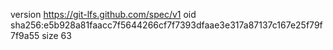 version https://git-lfs.github.com/spec/v1
oid sha256:e5b928a81faacc7f5644266cf7f7393dfaae3e317a87137c167e25f79f7f9a55
size 63
